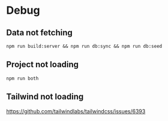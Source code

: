 # Debug
## Data not fetching
```
npm run build:server && npm run db:sync && npm run db:seed
```

## Project not loading
```
npm run both
```

## Tailwind not loading
https://github.com/tailwindlabs/tailwindcss/issues/6393
